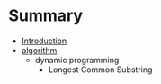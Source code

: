 # Summary

* [Introduction](README.md)
* [algorithm](algorithm)
   * dynamic programming
       * Longest Common Substring

